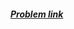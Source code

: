 ##### <a href="https://www.hackerrank.com/contests/projecteuler/challenges/euler003" target="_blank">Problem link</a>